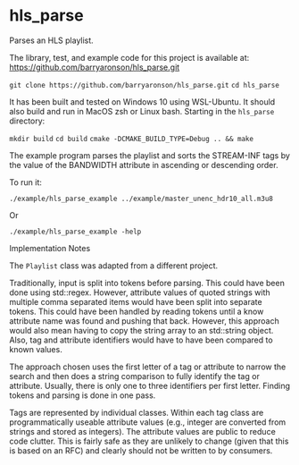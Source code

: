 # hls_parse
Parses an HLS playlist.

The library, test, and example code for this project is
available at:
https://github.com/barryaronson/hls_parse.git

`git clone https://github.com/barryaronson/hls_parse.git`
`cd hls_parse`

It has been built and tested on Windows 10 using WSL-Ubuntu.
It should also build and run in MacOS zsh or Linux bash.
Starting in the `hls_parse` directory:

`mkdir build`
`cd build`
`cmake -DCMAKE_BUILD_TYPE=Debug .. && make`

The example program parses the playlist and sorts the STREAM-INF
tags by the value of the BANDWIDTH attribute in ascending or
descending order.

To run it:

`./example/hls_parse_example ../example/master_unenc_hdr10_all.m3u8`

Or

`./example/hls_parse_example -help`

Implementation Notes

The `Playlist` class was adapted from a different project.

Traditionally, input is split into tokens before parsing. This could have
been done using std::regex. However, attribute values of quoted strings
with multiple comma separated items would have been split into separate
tokens. This could have been handled by reading tokens until a know attribute
name was found and pushing that back. However, this approach would also mean
having to copy the string array to an std::string object. Also, tag and
attribute identifiers would have to have been compared to known values.

The approach chosen uses the first letter of a tag or attribute to narrow
the search and then does a string comparison to fully identify the tag or
attribute. Usually, there is only one to three identifiers per first letter.
Finding tokens and parsing is done in one pass.

Tags are represented by individual classes. Within each tag class are
programmatically useable attribute values (e.g., integer are converted
from strings and stored as integers). The attribute values are public
to reduce code clutter. This is fairly safe as they are unlikely to
change (given that this is based on an RFC) and clearly should not
be written to by consumers.